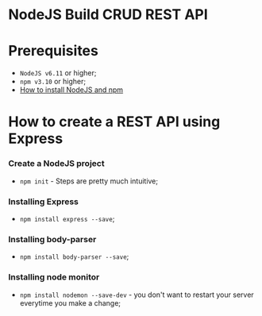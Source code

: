 # NodeJS Build CRUD REST API 

# Prerequisites

- `NodeJS v6.11` or higher;
- `npm v3.10` or higher;
- [How to install NodeJS and npm](https://nodejs.org/en/download/)

# How to create a REST API using Express

### Create a NodeJS project

- `npm init` - Steps are pretty much intuitive;

### Installing Express

- `npm install express --save`;

### Installing body-parser

- `npm install body-parser --save`;

### Installing node monitor

- `npm install nodemon --save-dev` - you don't want to restart your server everytime you make a change;



